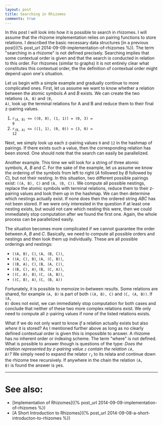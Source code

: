 ```yaml
---
layout: post
title: Searching in Rhizomes
comments: true
---
```

In this post I will look into how it is possible to search in rhizomes. I will assume that the rhizome implementation relies on pairing functions to store relations. I described the basic necessary data structures [in a previous post]({% post_url 2014-09-09-implementation-of-rhizomes %}). The term "searching in a rhizome" is not defined precisely. Searching implies that some contextual order is given and that the search is conducted in relation to this order. For rhizomes (similar to graphs) it is not entirely clear what constitutes this contextual order, the the definition of contextual order might depend upon one's situation.

Let us begin with a simple example and gradually continue to more complicated ones. First, let us assume we want to know whether a relation between the atomic symbols _A_ and _B_ exists. We can create the two relations <code>(A, B)</code> and <code>(B, A)</code>, look up the terminal relations for A and B and reduce them to their final z-pairing values.

1. <code>r<sub>(A, B)</sub> <= ((0, 0), (1, 1)) = (0, 3) = 9</code>
2. <code>r<sub>(B, A)</sub> <= ((1, 1), (0, 0)) = (3, 0) = 12</code>

Next, we simply look up each z-pairing values <code>9</code> and <code>12</code> in the hashmap of pairings. If there exists such a value, then the corresponding relation has been stored. One should note that the search can easily be parallelized.

Another example. This time we will look for a string of three atomic symbols, _A_, _B_ and _C_. For the sake of the example, let us assume we know the ordering of the symbols from left to right (_A_ followed by _B_ followed by _C_), but not their nesting. In this situation, two different possible pairings exist: <code>((A, B), C)</code> and <code>(A, (B, C))</code>. We compute all possible nestings, replace the atomic symbols with terminal relations, reduce them to their z-pairing values and look them up in the hashmap. We can then determine which nestings actually exist. If none does then the ordered string _ABC_ has not been stored. If we were only interested in the question if at least one nesting exists, but would not care which nesting this were, then we could immediately stop computation after we found the first one. Again, the whole process can be parallelized easily.

The situation becomes more complicated if we cannot guarantee the order between _A_, _B_ and _C_. Basically, we need to compute all possible orders and nestings and then look them up individually. These are all possible orderings and nestings:

* <code>((A, B), C)</code>, <code>(A, (B, C))</code>,
* <code>((A, C), B)</code>, <code>(A, (C, B))</code>,
* <code>((B, A), C)</code>, <code>(B, (A, C))</code>,
* <code>((B, C), A)</code>, <code>(B, (C, A))</code>,
* <code>((C, A), B)</code>, <code>(C, (A, B))</code>,
* <code>((C, B), A)</code>, <code>(C, (B, A))</code>

Fortunately, it is possible to memoize in-between results. Some relations are shared, for example <code>(A, B)</code> is part of both <code>((A, B), C)</code> and <code>(C, (A, B))</code>. If <code>(A, B)</code> does not exist, we can immediately stop computation for both cases and conclude that neither of these two more complex relations exist. We only need to compute all z-pairing values if none of the listed relations exists.

What if we do not only want to know _if_ a relation actually exists but also _where_ it is stored? As I mentioned further above as long as no clearly defined contextual order is given this is impossible to answer. A rhizome has no inherent order or indexing scheme. The term "where" is not defined. What is possible to answer though is questions of the type: _Does the relation represented by z-pairing value <code>z</code> contain the relation <code>(A, B)</code>?_ We simply need to expand the relator <code>r<sub>z</sub></code> to its relata and continue down the rhizome tree recursively. If anywhere in the chain the relation <code>(A, B)</code> is found the answer is yes.

----
# See also:

* [Implementation of Rhizomes]({% post_url 2014-09-09-implementation-of-rhizomes %})
* [A Short Introduction to Rhizomes]({% post_url 2014-09-08-a-short-introducton-to-rhizomes %})